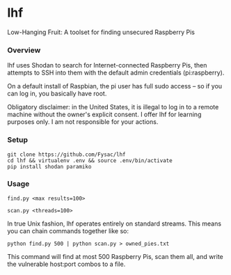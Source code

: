 # lhf

Low-Hanging Fruit: A toolset for finding unsecured Raspberry Pis

### Overview

lhf uses Shodan to search for Internet-connected Raspberry Pis, then attempts to SSH into them with the default admin credentials (pi:raspberry).

On a default install of Raspbian, the pi user has full sudo access – so if you can log in, you basically have root.

Obligatory disclaimer: in the United States, it is illegal to log in to a remote machine without the owner's explicit consent. I offer lhf for learning purposes only. I am not responsible for your actions.

### Setup
    git clone https://github.com/Fysac/lhf
    cd lhf && virtualenv .env && source .env/bin/activate
    pip install shodan paramiko

### Usage

`find.py <max results=100>`

`scan.py <threads=100>`

In true Unix fashion, lhf operates entirely on standard streams. This means you can chain commands together like so:

    python find.py 500 | python scan.py > owned_pies.txt

This command will find at most 500 Raspberry Pis, scan them all, and write the vulnerable host:port combos to a file.
